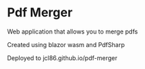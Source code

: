 # Pdf Merger

Web application that allows you to merge pdfs

Created using blazor wasm and PdfSharp

Deployed to jcl86.github.io/pdf-merger